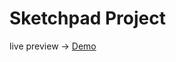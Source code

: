 # Sketchpad Project

live preview -> <a href="https://4noyis.github.io/javascirpt-Sketchpad/">Demo</a>
